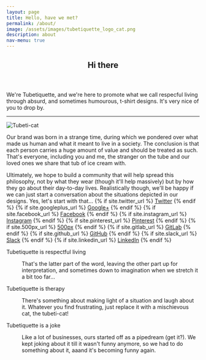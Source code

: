```yaml
---
layout: page
title: Hello, have we met?
permalink: /about/
image: /assets/images/tubetiquette_logo_cat.png
description: about
nav-menu: true
---
```

<!-- Main -->
<div id="main" class="alt">

<!-- One -->
<section id="one">
	<div class="inner">
		<header class="major">
			<h1>Hi there</h1>
		</header>
<!-- Content -->

We're Tubetiquette, and we're here to promote what we call respecful living through absurd, and sometimes humourous, t-shirt designs. It's very nice of you to drop by. 

<hr class="major" />			
	<!-- Break -->

<img src="{% link assets/images/tubetiquette_logo_cat.png %}" alt="Tubeti-cat">

<div class="row">
	<div class="6u 12u$(small)">
<p>Our brand was born in a strange time, during which we pondered over what made us human and what it meant to live in a society. The conclusion is that each person carries a huge amount of value and should be treated as such. 
That's everyone, including you and me, the stranger on the tube and our loved ones we share that tub of ice cream with. </p>
	</div>
	<div class="6u$ 12u$(small)">
<p>Ultimately, we hope to build a community that will help spread this philosophy, not by what they wear (though it'll help massively) but by how they go about their day-to-day lives. Realistically though, we'll be happy if we can just start a conversation about the situations depicted in our designs.
Yes, let's start with that... 
				{% if site.twitter_url %}
				<a href="{{ site.twitter_url }}" class="icon fa-twitter" target="_blank"><span class="label">Twitter</span></a>
				{% endif %}
				{% if site.googleplus_url %}
				<a href="{{ site.googleplus_url }}" class="icon fa-google-plus" target="_blank"><span class="label">Google+</span></a>
				{% endif %}
				{% if site.facebook_url %}
				<a href="{{ site.facebook_url }}" class="icon fa-facebook" target="_blank"><span class="label">Facebook</span></a>
				{% endif %}
				{% if site.instagram_url %}
				<a href="{{ site.instagram_url }}" class="icon fa-instagram" target="_blank"><span class="label">Instagram</span></a>
				{% endif %}
				{% if site.pinterest_url %}
				<a href="{{ site.pinterest_url }}" class="icon fa-pinterest" target="_blank"><span class="label">Pinterest</span></a>
				{% endif %}
				{% if site.500px_url %}
				<a href="{{ site.500px_url }}" class="icon fa-500px" target="_blank"><span class="label">500px</span></a>
				{% endif %}
				{% if site.gitlab_url %}
				<a href="{{ site.gitlab_url }}" class="icon fa-gitlab" target="_blank"><span class="label">GitLab</span></a>
				{% endif %}
				{% if site.github_url %}
				<a href="{{ site.github_url }}" class="icon fa-github" target="_blank"><span class="label">GitHub</span></a>
				{% endif %}
				{% if site.slack_url %}
				<a href="{{ site.slack_url }}" class="icon fa-slack" target="_blank"><span class="label">Slack</span></a>
				{% endif %}
				{% if site.linkedin_url %}
				<a href="{{ site.linkedin_url }}" class="icon fa-linkedin" target="_blank"><span class="label">LinkedIn</span></a>
				{% endif %}

</p></div>

<dl>
			<dt>Tubetiquette is respectful living</dt>
			<dd><p>That's the latter part of the word, leaving the other part up for interpretation, and sometimes down to imagination when we stretch it a bit too far... </p></dd>
			<dt>Tubetiquette is therapy</dt>
			<dd><p>There's something about making light of a situation and laugh about it. Whatever you find frustrating, just replace it with a mischievous cat, the tubeti-cat!</p></dd>
			<dt>Tubetiquette is a joke</dt>
			<dd><p>Like a lot of businesses, ours started off as a pipedream (get it?). We kept joking about it till it wasn't funny anymore, so we had to do something about it, aaand it's becoming funny again. </p></dd>
		</dl>
</div>
